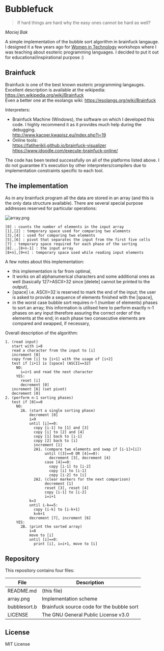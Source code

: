 # Bubblefuck
> If hard things are hard why the easy ones cannot be hard as well?

*Maciej Bak*  

A simple implementation of the bubble sort algorithm in brainfuck langauge. I designed it a few years ago for [Women in Technology](https://womenintechnology.pl/) workshops where I was teaching about esoteric programming languages. I decided to put it out for educational/inspirational purpose :)

## Brainfuck
Brainfuck is one of the best known esoteric programming langauges.  
Excellent description is available at the wikipedia: https://en.wikipedia.org/wiki/Brainfuck  
Even a better one at the esolangs wiki: https://esolangs.org/wiki/Brainfuck

Interpreters:  
* Brainfuck Machine (Windows), the software on which I developed this code. I highly recommend it as it provides much help during the debugging.  
http://www.kacper.kwapisz.eu/index.php?i=19  
* Online tools:  
https://fatiherikli.github.io/brainfuck-visualizer  
https://www.jdoodle.com/execute-brainfuck-online/

The code has been tested successfully on all of the platforms listed above. I do not guarantee it's execution by other interpreters/compilers due to implementation constraints specific to each tool.

## The implementation
As in any brainfuck program all the data are stored in an array (and this is the only data structure available). There are several special purpose addresses reserved for particular operations:

![array.png](https://raw.githubusercontent.com/AngryMaciek/bubblefuck/master/array.png)

    [0] : counts the number of elements in the input array
    [1],[2] : temporary space used for comparing two elements
    [3],[4] : used for comparing two elements
    [5],[6] : pivot that separates the input from the first five cells
    [7] : temporary space required for each phase of the sorting
    [8]...[8+n-1] : the input array
    [8+n],[9+n] : temporary space used while reading input elements

A few notes about this implementation:
* this implementation is far from optimal,
* It works on all alphanumerical characters and some additional ones as well (basically 127>ASCII>32 since [delete] cannot be printed to the output),
* [space] i.e. ASCII=32 is reserved to mark the end of the input; the user is asked to provide a sequence of elements finished with the [space],
* in the worst case bubble sort requires n-1 (number of elements) phases to sort an array; this information is utilised here to perform exactly n-1 phases on any input therefore assuring the correct order of the elements at the end; in each phase two consecutive elements are compared and swapped, if necessary,

Overall description of the algorithm:

    1. (read input)
       start with i=8
       read a character from the input to [i]
       increment [0]
       copy from [i] to [i+1] with the usage of [i+2]
       test if [i+1] is [space] (ASCII==32)
         NO:
           i=i+1 and read the next character
         YES:
           reset [i]
           decrement [0]
       increment [6] (set pivot)
       decrement [0]
    2. (perform n-1 sorting phases)
       test if [0]==0
         NO:
           2A. (start a single sorting phase)
               decrement [0]
               i=9
               until [i]==0:
                 copy [i-1] to [1] and [3]
                 copy [i] to [2] and [4]
                 copy [1] back to [i-1]
                 copy [2] back to [i]
                 increment [1]
                 2A1. (compare two elements and swap if [i-1]>[i])
                      until ([3]==0 OR [4]==0):
                        decrement [3], decrement [4]
                      case [4]==0:
                        copy [i-1] to [i-2]
                        copy [i] to [i-1]
                        copy [i-2] to [i]
                 2A2. (clear markers for the next comparison)
                      decrement [1]
                      reset [3], reset [4]
                      copy [i-1] to [i-2]
                      i=i+1
               k=3
               until i-k==5:
                 copy [i-k] to [i-k+1]
                 k=k+1
               decrement [7], increment [6]
         YES:
           2B. (print the sorted array)
               i=8
               move to [i]
               until [i]==0:
                 print [i], i=i+1, move to [i]

## Repository
This repository contains four files:

| File | Description |
| ------ | ------ |
| README.md | (this file) |
| array.png | Implementation scheme |
| bubblesort.b | Brainfuck source code for the bubble sort |
| LICENSE | The GNU General Public License v3.0 |

## License
MIT License

